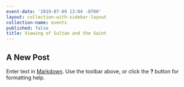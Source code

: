 ```yaml
---
event-date: '2019-07-09 13:04 -0700'
layout: collection-with-sidebar-layout
collection-name: events
published: false
title: Viewing of Sultan and the Saint
---
```

## A New Post

Enter text in [Markdown](http://daringfireball.net/projects/markdown/). Use the toolbar above, or click the **?** button for formatting help.
